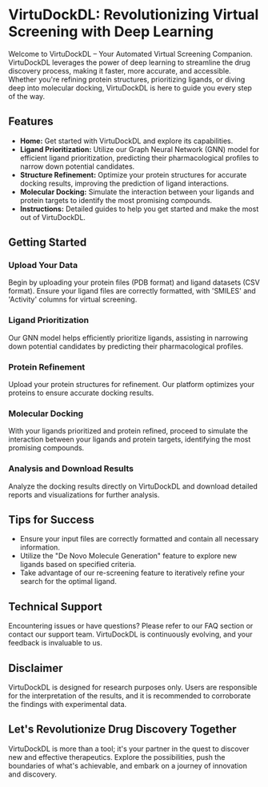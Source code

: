 
# VirtuDockDL: Revolutionizing Virtual Screening with Deep Learning

Welcome to VirtuDockDL – Your Automated Virtual Screening Companion. VirtuDockDL leverages the power of deep learning to streamline the drug discovery process, making it faster, more accurate, and accessible. Whether you're refining protein structures, prioritizing ligands, or diving deep into molecular docking, VirtuDockDL is here to guide you every step of the way.

## Features

- **Home:** Get started with VirtuDockDL and explore its capabilities.
- **Ligand Prioritization:** Utilize our Graph Neural Network (GNN) model for efficient ligand prioritization, predicting their pharmacological profiles to narrow down potential candidates.
- **Structure Refinement:** Optimize your protein structures for accurate docking results, improving the prediction of ligand interactions.
- **Molecular Docking:** Simulate the interaction between your ligands and protein targets to identify the most promising compounds.
- **Instructions:** Detailed guides to help you get started and make the most out of VirtuDockDL.

## Getting Started

### Upload Your Data
Begin by uploading your protein files (PDB format) and ligand datasets (CSV format). Ensure your ligand files are correctly formatted, with 'SMILES' and 'Activity' columns for virtual screening.

### Ligand Prioritization
Our GNN model helps efficiently prioritize ligands, assisting in narrowing down potential candidates by predicting their pharmacological profiles.

### Protein Refinement
Upload your protein structures for refinement. Our platform optimizes your proteins to ensure accurate docking results.

### Molecular Docking
With your ligands prioritized and protein refined, proceed to simulate the interaction between your ligands and protein targets, identifying the most promising compounds.

### Analysis and Download Results
Analyze the docking results directly on VirtuDockDL and download detailed reports and visualizations for further analysis.

## Tips for Success

- Ensure your input files are correctly formatted and contain all necessary information.
- Utilize the "De Novo Molecule Generation" feature to explore new ligands based on specified criteria.
- Take advantage of our re-screening feature to iteratively refine your search for the optimal ligand.

## Technical Support

Encountering issues or have questions? Please refer to our FAQ section or contact our support team. VirtuDockDL is continuously evolving, and your feedback is invaluable to us.

## Disclaimer

VirtuDockDL is designed for research purposes only. Users are responsible for the interpretation of the results, and it is recommended to corroborate the findings with experimental data.

## Let's Revolutionize Drug Discovery Together

VirtuDockDL is more than a tool; it's your partner in the quest to discover new and effective therapeutics. Explore the possibilities, push the boundaries of what's achievable, and embark on a journey of innovation and discovery.
